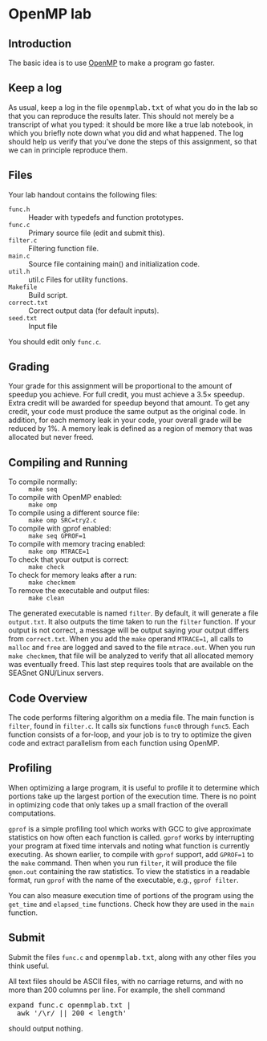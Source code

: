 <!DOCTYPE html PUBLIC "-//W3C//DTD HTML 4.01//EN" "http://www.w3.org/TR/html4/strict.dtd">
<!-- saved from url=(0063)http://web.cs.ucla.edu/classes/spring17/cs33/lab/openmplab.html -->
<html><head><meta http-equiv="Content-Type" content="text/html; charset=UTF-8">

<title>OpenMP lab</title>
</head>

<body>

<h1>OpenMP lab</h1>

<h2>Introduction</h2>

<p>The basic idea is to use <a href="http://www.openmp.org/">OpenMP</a>
to make a program go faster.
</p>

<h2>Keep a log</h2>

<p>As usual, keep a log in the file <samp>openmplab.txt</samp> of what
you do in the lab so that you can reproduce the results later. This
should not merely be a transcript of what you typed: it should be more
like a true lab notebook, in which you briefly note down what you did
and what happened. The log should help us verify that you've done the
steps of this assignment, so that we can in principle reproduce them.</p>

<h2>Files</h2>

<p>Your lab handout contains the following files:</p>

<dl>
  <dt><code>func.h</code></dt><dd>Header with typedefs and function prototypes.</dd>
  <dt><code>func.c</code></dt> <dd> Primary source file (edit and submit this).</dd>
  <dt><code>filter.c</code></dt> <dd>Filtering function file.</dd>
  <dt><code>main.c</code></dt> <dd>Source file containing main() and initialization code.</dd>
  <dt><code>util.h</code></dt> <dd>util.c Files for utility functions.</dd>
  <dt><code>Makefile</code></dt> <dd>Build script.</dd>
  <dt><code>correct.txt</code></dt> <dd>Correct output data (for default inputs).</dd>
  <dt><code>seed.txt</code></dt> <dd>Input file</dd>
</dl>

<p>
You should edit only <code>func.c</code>.
</p>

<h2>Grading</h2>

<p>Your grade for this assignment will be proportional to the amount of
speedup you achieve.  For full credit, you must achieve a 3.5×
speedup. Extra credit will be awarded for speedup beyond that
amount. To get any credit, your code must produce the same output as
the original code. In addition, for each memory leak in your code,
your overall grade will be reduced by 1%. A memory leak is defined as
a region of memory that was allocated but never freed.</p>

<h2>Compiling and Running</h2>

<dl>
<dt>To compile normally:</dt> <dd><code>make seq</code></dd>
<dt>To compile with OpenMP enabled:</dt> <dd><code>make omp</code></dd>
<dt>To compile using a different source file:</dt> <dd><code>make omp SRC=try2.c</code></dd>
<dt>To compile with gprof enabled:</dt> <dd><code>make seq GPROF=1</code></dd>
<dt>To compile with memory tracing enabled:</dt> <dd><code>make omp MTRACE=1</code></dd>
<dt>To check that your output is correct:</dt> <dd><code>make check</code></dd>
<dt>To check for memory leaks after a run:</dt> <dd><code>make checkmem</code></dd>
<dt>To remove the executable and output files:</dt> <dd><code>make clean</code></dd>
</dl>

<p>
The generated executable is named <code>filter</code>. By default, it
will generate a file <code>output.txt</code>. It also outputs the time
taken to run the <code>filter</code> function.  If your output is not
correct, a message will be output saying your output differs from
<code>correct.txt</code>. When you add the <code>make</code>
operand <code>MTRACE=1</code>, all calls to <code>malloc</code>
and <code>free</code> are logged and saved to the file
<code>mtrace.out</code>. When you run <code>make checkmem</code>, that
file will be analyzed to verify that all allocated memory was
eventually freed. This last step requires tools that are
available on the SEASnet GNU/Linux servers.</p>

<h2>Code Overview</h2>

<p>The code performs filtering algorithm on a media file. The main
function is <code>filter</code>, found in <code>filter.c</code>. It
calls six functions <code>func0</code>
through <code>func5</code>. Each function consists of a for-loop, and
your job is to try to optimize the given code and extract parallelism
from each function using OpenMP.</p>

<h2>Profiling</h2>

<p>When optimizing a large program, it is useful to profile it to
determine which portions take up the largest portion of the execution
time. There is no point in optimizing code that only takes up a small
  fraction of the overall computations.</p>

<p><code>gprof</code> is a simple profiling tool which works with GCC
to give approximate statistics on how often each function is
called. <code>gprof</code> works by interrupting your program at fixed
time intervals and noting what function is currently executing. As
shown earlier, to compile with <code>gprof</code> support, add
<code>GPROF=1</code> to the <code>make</code> command. Then when you
run <code>filter</code>, it will produce the
file <code>gmon.out</code> containing the raw statistics. To view the
statistics in a readable format, run <code>gprof</code> with the name
of the executable, e.g., <code>gprof filter</code>.</p>

<p>You can also measure execution time of portions of the program
using the <code>get_time</code> and <code>elapsed_time</code>
functions. Check how they are used in the <code>main</code> function.

</p><h2>Submit</h2>

<p>Submit the files <code>func.c</code> and  <samp>openmplab.txt</samp>,
 along with any other files you think useful.</p>

<p>All text files should be ASCII files, with no
carriage returns, and with no more than 200 columns per line.
For example, the shell
command</p>

<pre><samp>expand func.c openmplab.txt |
  awk '/\r/ || 200 &lt; length'
</samp></pre>

<p>should output nothing.</p>



</body></html>